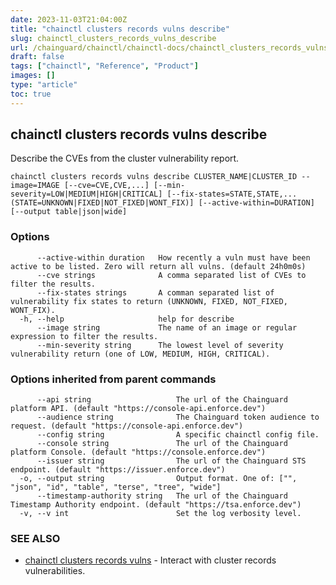 ```yaml
---
date: 2023-11-03T21:04:00Z
title: "chainctl clusters records vulns describe"
slug: chainctl_clusters_records_vulns_describe
url: /chainguard/chainctl/chainctl-docs/chainctl_clusters_records_vulns_describe/
draft: false
tags: ["chainctl", "Reference", "Product"]
images: []
type: "article"
toc: true
---
```

## chainctl clusters records vulns describe

Describe the CVEs from the cluster vulnerability report.

```
chainctl clusters records vulns describe CLUSTER_NAME|CLUSTER_ID --image=IMAGE [--cve=CVE,CVE,...] [--min-severity=LOW|MEDIUM|HIGH|CRITICAL] [--fix-states=STATE,STATE,... (STATE=UNKNOWN|FIXED|NOT_FIXED|WONT_FIX)] [--active-within=DURATION] [--output table|json|wide]
```

### Options

```
      --active-within duration   How recently a vuln must have been active to be listed. Zero will return all vulns. (default 24h0m0s)
      --cve strings              A comma separated list of CVEs to filter the results.
      --fix-states strings       A comman separated list of vulnerability fix states to return (UNKNOWN, FIXED, NOT_FIXED, WONT_FIX).
  -h, --help                     help for describe
      --image string             The name of an image or regular expression to filter the results.
      --min-severity string      The lowest level of severity vulnerability return (one of LOW, MEDIUM, HIGH, CRITICAL).
```

### Options inherited from parent commands

```
      --api string                   The url of the Chainguard platform API. (default "https://console-api.enforce.dev")
      --audience string              The Chainguard token audience to request. (default "https://console-api.enforce.dev")
      --config string                A specific chainctl config file.
      --console string               The url of the Chainguard platform Console. (default "https://console.enforce.dev")
      --issuer string                The url of the Chainguard STS endpoint. (default "https://issuer.enforce.dev")
  -o, --output string                Output format. One of: ["", "json", "id", "table", "terse", "tree", "wide"]
      --timestamp-authority string   The url of the Chainguard Timestamp Authority endpoint. (default "https://tsa.enforce.dev")
  -v, --v int                        Set the log verbosity level.
```

### SEE ALSO

* [chainctl clusters records vulns](/chainguard/chainctl/chainctl-docs/chainctl_clusters_records_vulns/)	 - Interact with cluster records vulnerabilities.

